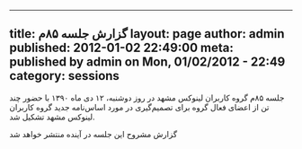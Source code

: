 ----------
title: گزارش جلسه ۸۵‌م
layout: page
author: admin
published: 2012-01-02 22:49:00
meta: published by admin on Mon, 01/02/2012 - 22:49
category: sessions
----------
جلسه ۸۵م گروه کاربران لینوکس مشهد در روز دوشنبه، ۱۲ دی ماه ۱۳۹۰ با حضور چند تن
از اعضای فعال گروه برای تصمیم‌گیری در مورد اسا‌س‌نامه جدید گروه کاربران لینوکس
مشهد تشکیل شد.  


<!--more-->



گزارش مشروح این جلسه در آینده منتشر خواهد شد
